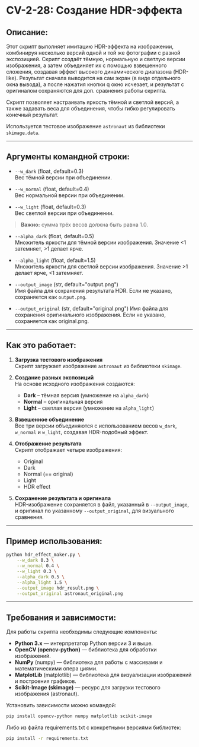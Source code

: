 # CV-2-28: Создание HDR-эффекта

## Описание:

Этот скрипт выполняет имитацию HDR-эффекта на изображении, комбинируя несколько версий одной и той же фотографии с разной экспозицией. Скрипт создаёт тёмную, нормальную и светлую версии изображения, а затем объединяет их с помощью взвешенного сложения, создавая эффект высокого динамического диапазона (HDR-like). Результат сначала выводится на сам экран (в виде отдельного окна вывода), а после нажатия кнопки q окно исчезает, и результат с оригиналом сохраняются для доп. сравнения работы скрипта.  

Скрипт позволяет настраивать яркость тёмной и светлой версий, а также задавать веса для объединения, чтобы гибко регулировать конечный результат.  

Используется тестовое изображение `astronaut` из библиотеки `skimage.data`.

---

## Аргументы командной строки:

- `--w_dark` (float, default=0.3)  
  Вес тёмной версии при объединении.  

- `--w_normal` (float, default=0.4)  
  Вес нормальной версии при объединении.  

- `--w_light` (float, default=0.3)  
  Вес светлой версии при объединении.  

> **Важно:** сумма трёх весов должна быть равна 1.0.

- `--alpha_dark` (float, default=0.5)  
  Множитель яркости для тёмной версии изображения. Значение <1 затемняет, >1 делает ярче.  

- `--alpha_light` (float, default=1.5)  
  Множитель яркости для светлой версии изображения. Значение >1 делает ярче, <1 затемняет.  

- `--output_image` (str, default="output.png")  
  Имя файла для сохранения результата HDR. Если не указано, сохраняется как `output.png`.  

- `--output_original` (str, default="original.png")
  Имя файла для сохранения оригинального изображения. Если не указано, сохраняется как original.png.

---

## Как это работает:

1. **Загрузка тестового изображения**  
   Скрипт загружает изображение `astronaut` из библиотеки `skimage`.  

2. **Создание разных экспозиций**  
   На основе исходного изображения создаются:
   - **Dark** – тёмная версия (умножение на `alpha_dark`)  
   - **Normal** – оригинальная версия  
   - **Light** – светлая версия (умножение на `alpha_light`)  

3. **Взвешенное объединение**  
   Все три версии объединяются с использованием весов `w_dark`, `w_normal` и `w_light`, создавая HDR-подобный эффект.  

4. **Отображение результата**  
   Скрипт отображает четыре изображения:
   - Original
   - Dark  
   - Normal (== original)  
   - Light  
   - HDR effect  

5. **Сохранение результата и оригинала**  
   HDR-изображение сохраняется в файл, указанный в `--output_image`, и оригинал по указанному `--output_original`, для визуального сравнения.

---

## Пример использования:

```bash
python hdr_effect_maker.py \
    --w_dark 0.3 \
    --w_normal 0.4 \
    --w_light 0.3 \
    --alpha_dark 0.5 \
    --alpha_light 1.5 \
    --output_image hdr_result.png \
    --output_original astronaut_original.png
```

---

## Требования и зависимости:

Для работы скрипта необходимы следующие компоненты:

- **Python 3.x** — интерпретатор Python версии 3 и выше.  
- **OpenCV (opencv-python)** — библиотека для обработки изображений. 
- **NumPy** (numpy) — библиотека для работы с массивами и математическими опера
циями.  
- **MatplotLib** (matplotlib) — библиотека для визуализации изображений и построения графиков.
- **Scikit-Image (skimage)** — ресурс для загрузки тестового изображения (astronaut).

Установить зависимости можно командой:

```bash
pip install opencv-python numpy matplotlib scikit-image
```

Либо из файла requirements.txt с конкретными версиями библиотек:

```bash
pip install -r requirements.txt
```
